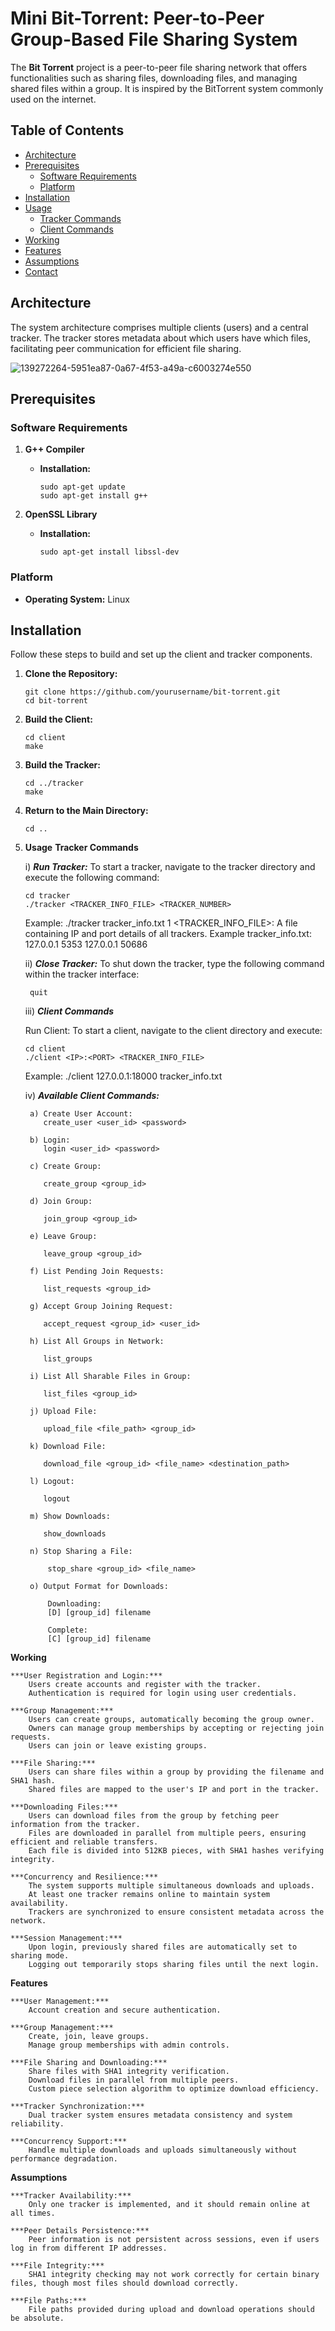 # Mini Bit-Torrent: Peer-to-Peer Group-Based File Sharing System

The **Bit Torrent** project is a peer-to-peer file sharing network that offers functionalities such as sharing files, downloading files, and managing shared files within a group. It is inspired by the BitTorrent system commonly used on the internet.

## Table of Contents

- [Architecture](#architecture)
- [Prerequisites](#prerequisites)
  - [Software Requirements](#software-requirements)
  - [Platform](#platform)
- [Installation](#installation)
- [Usage](#usage)
  - [Tracker Commands](#tracker-commands)
  - [Client Commands](#client-commands)
- [Working](#working)
- [Features](#features)
- [Assumptions](#assumptions)
- [Contact](#contact)

## Architecture

The system architecture comprises multiple clients (users) and a central tracker. The tracker stores metadata about which users have which files, facilitating peer communication for efficient file sharing.

![139272264-5951ea87-0a67-4f53-a49a-c6003274e550](https://github.com/user-attachments/assets/52909976-85ff-4dea-8d7a-8766dda74ebd)


## Prerequisites

### Software Requirements

1. **G++ Compiler**
   - **Installation:**
     ```shell
     sudo apt-get update
     sudo apt-get install g++
     ```

2. **OpenSSL Library**
   - **Installation:**
     ```shell
     sudo apt-get install libssl-dev
     ```

### Platform

- **Operating System:** Linux

## Installation

Follow these steps to build and set up the client and tracker components.

1. **Clone the Repository:**
   ```shell
   git clone https://github.com/yourusername/bit-torrent.git
   cd bit-torrent
   ```

2. **Build the Client:**
   ```shell
   cd client
   make
   ```

3. **Build the Tracker:**
   ```shell
   cd ../tracker
   make
   ```

4. **Return to the Main Directory:**
   ```shell
   cd ..
   ```
   
5. **Usage**
   **Tracker Commands**

    i) ***Run Tracker:***
     To start a tracker, navigate to the tracker directory and execute the following command:
     ```shell
     cd tracker
     ./tracker <TRACKER_INFO_FILE> <TRACKER_NUMBER>
     ```
     Example:
     ./tracker tracker_info.txt 1
     <TRACKER_INFO_FILE>: A file containing IP and port details of all trackers.
     Example tracker_info.txt:
     127.0.0.1
     5353
     127.0.0.1
     50686

    ii) ***Close Tracker:***
    To shut down the tracker, type the following command within the tracker interface:
    ```shell
     quit
    ```

    iii) ***Client Commands***

     Run Client: To start a client, navigate to the client directory and execute:
     ```shell
     cd client
     ./client <IP>:<PORT> <TRACKER_INFO_FILE>
     ```
     
     Example:
     ./client 127.0.0.1:18000 tracker_info.txt

     iv) ***Available Client Commands:***

        a) Create User Account:
           create_user <user_id> <password>

        b) Login:
           login <user_id> <password>

        c) Create Group:

           create_group <group_id>

        d) Join Group:
        
           join_group <group_id>
        
        e) Leave Group:
        
           leave_group <group_id>
        
        f) List Pending Join Requests:
        
           list_requests <group_id>
        
        g) Accept Group Joining Request:
        
           accept_request <group_id> <user_id>
        
        h) List All Groups in Network:
        
           list_groups
        
        i) List All Sharable Files in Group:
        
           list_files <group_id>
        
        j) Upload File:
        
           upload_file <file_path> <group_id>
        
        k) Download File:
        
           download_file <group_id> <file_name> <destination_path>
        
        l) Logout:
        
           logout
        
        m) Show Downloads:
        
           show_downloads
        
        n) Stop Sharing a File:
        
            stop_share <group_id> <file_name>
        
        o) Output Format for Downloads:
        
            Downloading:
            [D] [group_id] filename

            Complete:
            [C] [group_id] filename

**Working**

    ***User Registration and Login:***
        Users create accounts and register with the tracker.
        Authentication is required for login using user credentials.

    ***Group Management:***
        Users can create groups, automatically becoming the group owner.
        Owners can manage group memberships by accepting or rejecting join requests.
        Users can join or leave existing groups.

    ***File Sharing:***
        Users can share files within a group by providing the filename and SHA1 hash.
        Shared files are mapped to the user's IP and port in the tracker.

    ***Downloading Files:***
        Users can download files from the group by fetching peer information from the tracker.
        Files are downloaded in parallel from multiple peers, ensuring efficient and reliable transfers.
        Each file is divided into 512KB pieces, with SHA1 hashes verifying integrity.

    ***Concurrency and Resilience:***
        The system supports multiple simultaneous downloads and uploads.
        At least one tracker remains online to maintain system availability.
        Trackers are synchronized to ensure consistent metadata across the network.

    ***Session Management:***
        Upon login, previously shared files are automatically set to sharing mode.
        Logging out temporarily stops sharing files until the next login.

**Features**

    ***User Management:***
        Account creation and secure authentication.

    ***Group Management:***
        Create, join, leave groups.
        Manage group memberships with admin controls.

    ***File Sharing and Downloading:***
        Share files with SHA1 integrity verification.
        Download files in parallel from multiple peers.
        Custom piece selection algorithm to optimize download efficiency.

    ***Tracker Synchronization:***
        Dual tracker system ensures metadata consistency and system reliability.

    ***Concurrency Support:***
        Handle multiple downloads and uploads simultaneously without performance degradation.

**Assumptions**

    ***Tracker Availability:***
        Only one tracker is implemented, and it should remain online at all times.

    ***Peer Details Persistence:***
        Peer information is not persistent across sessions, even if users log in from different IP addresses.

    ***File Integrity:***
        SHA1 integrity checking may not work correctly for certain binary files, though most files should download correctly.

    ***File Paths:***
        File paths provided during upload and download operations should be absolute.
